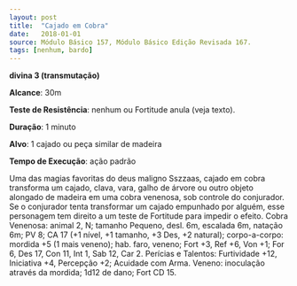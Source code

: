 ```yaml
---
layout: post
title:  "Cajado em Cobra"
date:   2018-01-01
source: Módulo Básico 157, Módulo Básico Edição Revisada 167.
tags: [nenhum, bardo]
---
```


**divina 3 (transmutação)**

**Alcance**: 30m

**Teste de Resistência**: nenhum ou Fortitude anula (veja texto).

**Duração**: 1 minuto

**Alvo**: 1 cajado ou peça similar de madeira

**Tempo de Execução**: ação padrão

Uma das magias favoritas do deus maligno Sszzaas, cajado em cobra transforma um cajado, clava, vara, galho de árvore ou outro objeto alongado de madeira em uma cobra venenosa, sob controle do conjurador. Se o conjurador tenta transformar um cajado empunhado por alguém, esse personagem tem direito a um teste de Fortitude para impedir o efeito.
Cobra Venenosa: animal 2, N; tamanho Pequeno, desl. 6m, escalada 6m, natação 6m; PV 8; CA 17 (+1 nível, +1 tamanho, +3 Des, +2 natural); corpo-a-corpo:
mordida +5 (1 mais veneno); hab. faro, veneno; Fort +3, Ref +6, Von +1; For 6, Des 17, Con 11, Int 1, Sab 12, Car 2. Perícias e Talentos: Furtividade +12, Iniciativa +4, Percepção +2; Acuidade com Arma.
Veneno: inoculação através da mordida; 1d12 de dano; Fort CD 15.
